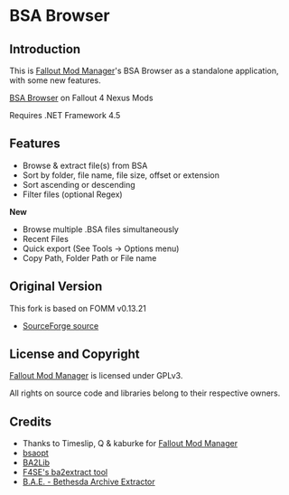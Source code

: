 # BSA Browser

## Introduction

This is [Fallout Mod Manager](https://sourceforge.net/projects/fomm/)'s BSA Browser as a standalone application, with some new features.

[BSA Browser](http://www.nexusmods.com/fallout4/mods/17061/?) on Fallout 4 Nexus Mods

Requires .NET Framework 4.5

## Features

 - Browse & extract file(s) from BSA
 - Sort by folder, file name, file size, offset or extension
 - Sort ascending or descending
 - Filter files (optional Regex)

**New**

 - Browse multiple .BSA files simultaneously
 - Recent Files
 - Quick export (See Tools -> Options menu)
 - Copy Path, Folder Path or File name
 
## Original Version

This fork is based on FOMM v0.13.21

- [SourceForge source](https://sourceforge.net/p/fomm/code/685/tree/branches/qfomm/)

## License and Copyright
[Fallout Mod Manager](https://sourceforge.net/projects/fomm/) is licensed under GPLv3.

All rights on source code and libraries belong to their respective owners.

## Credits
 
- Thanks to Timeslip, Q & kaburke for [Fallout Mod Manager](https://sourceforge.net/projects/fomm/)
- [bsaopt](https://github.com/Ethatron/bsaopt)
- [BA2Lib](https://github.com/digitalutopia1/BA2Lib)
- [F4SE's ba2extract tool](http://f4se.silverlock.org/)
- [B.A.E. - Bethesda Archive Extractor](http://www.nexusmods.com/fallout4/mods/78)
